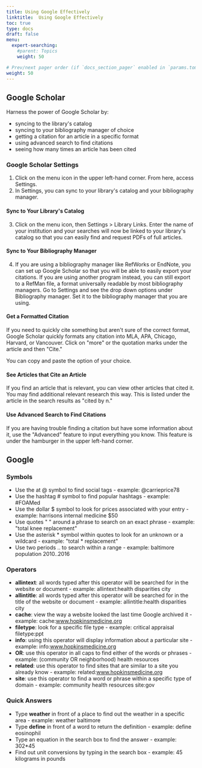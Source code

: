 ```yaml
---
title: Using Google Effectively
linktitle:  Using Google Effectively
toc: true
type: docs
draft: false
menu:
  expert-searching:
    #parent: Topics
    weight: 50

# Prev/next pager order (if `docs_section_pager` enabled in `params.toml`)
weight: 50
---
```


## Google Scholar

Harness the power of Google Scholar by:

* syncing to the library's catalog
* syncing to your bibliography manager of choice
* getting a citation for an article in a specific format
* using advanced search to find citations
* seeing how many times an article has been cited

### Google Scholar Settings

1. Click on the menu icon in the upper left-hand corner. From here, access Settings.
2. In Settings, you can sync to your library's catalog and your bibliography manager.

#### Sync to Your Library's Catalog

3. Click on the menu icon, then Settings > Library Links. Enter the name of your institution and your searches will now be linked to your library's catalog so that you can easily find and request PDFs of full articles.

####  Sync to Your Bibliography Manager

4. If you are using a bibliography manager like RefWorks or EndNote, you can set up Google Scholar so that you will be able to easily export your citations. If you are using another program instead, you can still export to a RefMan file, a format universally readable by most bibliography managers. Go to Settings and see the drop down options under Bibliography manager. Set it to the bibliography manager that you are using.

#### Get a Formatted Citation

If you need to quickly cite something but aren't sure of the correct format, Google Scholar quickly formats any citation into MLA, APA, Chicago, Harvard, or Vancouver. Click on "more" or the quotation marks under the article and then "Cite."

You can copy and paste the option of your choice.

#### See Articles that Cite an Article

If you find an article that is relevant, you can view other articles that cited it. You may find additional relevant research this way. This is listed under the article in the search results as "cited by n."

#### Use Advanced Search to Find Citations

If you are having trouble finding a citation but have some information about it, use the "Advanced" feature to input everything you know. This feature is under the hamburger in the upper left-hand corner.

## Google

### Symbols

* Use the at @ symbol to find social tags - example: @carrieprice78
* Use the hashtag # symbol to find popular hashtags - example: #FOAMed
* Use the dollar $ symbol to look for prices associated with your entry - example: harrisons internal medicine $50
* Use quotes " " around a phrase to search on an exact phrase - example: "total knee replacement"
* Use the asterisk * symbol within quotes to look for an unknown or a wildcard - example: "total * replacement"
* Use two periods .. to search within a range - example: baltimore population 2010..2016

### Operators

* **allintext**: all words typed after this operator will be searched for in the website or document - example: allintext:health disparities city
* **allintitle**: all words typed after this operator will be searched for in the title of the website or document - example: allintitle:health disparities city
* **cache**: view the way a website looked the last time Google archived it - example: cache:www.hopkinsmedicine.org
* **filetype**: look for a specific file type - example: critical appraisal filetype:ppt
* **info**: using this operator will display information about a particular site - example: info:www.hopkinsmedicine.org
* **OR**: use this operator in all caps to find either of the words or phrases - example: (community OR neighborhood) health resources
* **related**: use this operator to find sites that are similar to a site you already know - example: related:www.hopkinsmedicine.org
* **site**: use this operator to find a word or phrase within a specific type of domain - example: community health resources site:gov


### Quick Answers


* Type **weather** in front of a place to find out the weather in a specific area - example: weather baltimore
* Type **define** in front of a word to return the definition - example: define eosinophil
* Type an equation in the search box to find the answer - example: 302*45
* Find out unit conversions by typing in the search box - example: 45 kilograms in pounds
